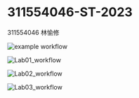 # 311554046-ST-2023
311554046 林愉修  

![example workflow](https://github.com/ericlinqq/311554046-ST-2023/actions/workflows/github-actions-demo.yml/badge.svg) 
  
![Lab01_workflow](https://github.com/ericlinqq/311554046-ST-2023/actions/workflows/Lab01-CI.yml/badge.svg)  
  
![Lab02_workflow](https://github.com/ericlinqq/311554046-ST-2023/actions/workflows/Lab02-CI.yml/badge.svg)  
  
![Lab03_workflow](https://github.com/ericlinqq/311554046-ST-2023/actions/workflows/Lab03-CI.yml/badge.svg)  
